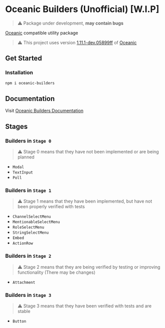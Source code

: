 # Oceanic Builders (Unofficial) [W.I.P]

> ⚠️ Package under development, **may contain bugs**

[Oceanic][OceanicRepositoryURL] compatible utility package

> ⚠️ This project uses version [1.11.1-dev.05899ff][VersionCommitURL] of [Oceanic][OceanicRepositoryURL]

## Get Started

### Installation

```bash
npm i oceanic-builders
```

## Documentation

Visit [Oceanic Builders Documentation][DocumentationURL]

## Stages

### Builders in `Stage 0`

> ⚠️ Stage 0 means that they have not been implemented or are being planned

- `Modal`
- `TextInput`
- `Poll`

### Builders in `Stage 1`

> ⚠️ Stage 1 means that they have been implemented, but have not been properly verified with tests

- `ChannelSelectMenu`
- `MentionableSelectMenu`
- `RoleSelectMenu`
- `StringSelectMenu`
- `Embed`
- `ActionRow`

### Builders in `Stage 2`

> ⚠️ Stage 2 means that they are being verified by testing or improving functionality (There may be changes)

- `Attachment`

### Builders in `Stage 3`

> ⚠️ Stage 3 means that they have been verified with tests and are stable

- `Button`

[OceanicRepositoryURL]: https://github.com/OceanicJS/Oceanic
[VersionCommitURL]: https://github.com/OceanicJS/Oceanic/commit/05899ff
[DocumentationURL]: https://github.com/FancyStudioTeam/OceanicBuilders/tree/main/docs/builders
